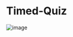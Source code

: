 # Timed-Quiz

![image](https://user-images.githubusercontent.com/96736562/156952619-d26493e3-373a-48dd-aaa3-577c339e17e1.png)
